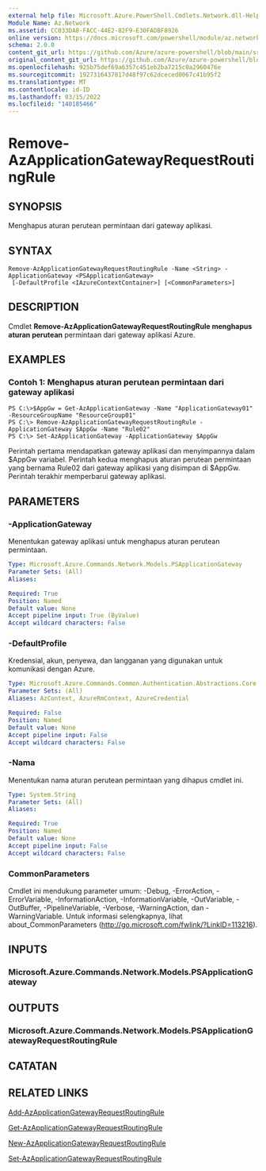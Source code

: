 ```yaml
---
external help file: Microsoft.Azure.PowerShell.Cmdlets.Network.dll-Help.xml
Module Name: Az.Network
ms.assetid: CC033DA8-FACC-44E2-82F9-E30FADBF8926
online version: https://docs.microsoft.com/powershell/module/az.network/remove-azapplicationgatewayrequestroutingrule
schema: 2.0.0
content_git_url: https://github.com/Azure/azure-powershell/blob/main/src/Network/Network/help/Remove-AzApplicationGatewayRequestRoutingRule.md
original_content_git_url: https://github.com/Azure/azure-powershell/blob/main/src/Network/Network/help/Remove-AzApplicationGatewayRequestRoutingRule.md
ms.openlocfilehash: 925b75def69a6357c451eb2ba7215c0a2960476e
ms.sourcegitcommit: 1927316437817d48f97c62dceced0067c41b95f2
ms.translationtype: MT
ms.contentlocale: id-ID
ms.lasthandoff: 03/15/2022
ms.locfileid: "140185466"
---
```

# Remove-AzApplicationGatewayRequestRoutingRule

## SYNOPSIS
Menghapus aturan perutean permintaan dari gateway aplikasi.

## SYNTAX

```
Remove-AzApplicationGatewayRequestRoutingRule -Name <String> -ApplicationGateway <PSApplicationGateway>
 [-DefaultProfile <IAzureContextContainer>] [<CommonParameters>]
```

## DESCRIPTION
Cmdlet **Remove-AzApplicationGatewayRequestRoutingRule menghapus aturan perutean** permintaan dari gateway aplikasi Azure.

## EXAMPLES

### Contoh 1: Menghapus aturan perutean permintaan dari gateway aplikasi
```
PS C:\>$AppGw = Get-AzApplicationGateway -Name "ApplicationGateway01" -ResourceGroupName "ResourceGroup01"
PS C:\> Remove-AzApplicationGatewayRequestRoutingRule -ApplicationGateway $AppGw -Name "Rule02"
PS C:\> Set-AzApplicationGateway -ApplicationGateway $AppGw
```

Perintah pertama mendapatkan gateway aplikasi dan menyimpannya dalam $AppGw variabel.
Perintah kedua menghapus aturan perutean permintaan yang bernama Rule02 dari gateway aplikasi yang disimpan di $AppGw.
Perintah terakhir memperbarui gateway aplikasi.

## PARAMETERS

### -ApplicationGateway
Menentukan gateway aplikasi untuk menghapus aturan perutean permintaan.

```yaml
Type: Microsoft.Azure.Commands.Network.Models.PSApplicationGateway
Parameter Sets: (All)
Aliases:

Required: True
Position: Named
Default value: None
Accept pipeline input: True (ByValue)
Accept wildcard characters: False
```

### -DefaultProfile
Kredensial, akun, penyewa, dan langganan yang digunakan untuk komunikasi dengan Azure.

```yaml
Type: Microsoft.Azure.Commands.Common.Authentication.Abstractions.Core.IAzureContextContainer
Parameter Sets: (All)
Aliases: AzContext, AzureRmContext, AzureCredential

Required: False
Position: Named
Default value: None
Accept pipeline input: False
Accept wildcard characters: False
```

### -Nama
Menentukan nama aturan perutean permintaan yang dihapus cmdlet ini.

```yaml
Type: System.String
Parameter Sets: (All)
Aliases:

Required: True
Position: Named
Default value: None
Accept pipeline input: False
Accept wildcard characters: False
```

### CommonParameters
Cmdlet ini mendukung parameter umum: -Debug, -ErrorAction, -ErrorVariable, -InformationAction, -InformationVariable, -OutVariable, -OutBuffer, -PipelineVariable, -Verbose, -WarningAction, dan -WarningVariable. Untuk informasi selengkapnya, lihat about_CommonParameters (http://go.microsoft.com/fwlink/?LinkID=113216).

## INPUTS

### Microsoft.Azure.Commands.Network.Models.PSApplicationGateway

## OUTPUTS

### Microsoft.Azure.Commands.Network.Models.PSApplicationGatewayRequestRoutingRule

## CATATAN

## RELATED LINKS

[Add-AzApplicationGatewayRequestRoutingRule](./Add-AzApplicationGatewayRequestRoutingRule.md)

[Get-AzApplicationGatewayRequestRoutingRule](./Get-AzApplicationGatewayRequestRoutingRule.md)

[New-AzApplicationGatewayRequestRoutingRule](./New-AzApplicationGatewayRequestRoutingRule.md)

[Set-AzApplicationGatewayRequestRoutingRule](./Set-AzApplicationGatewayRequestRoutingRule.md)


